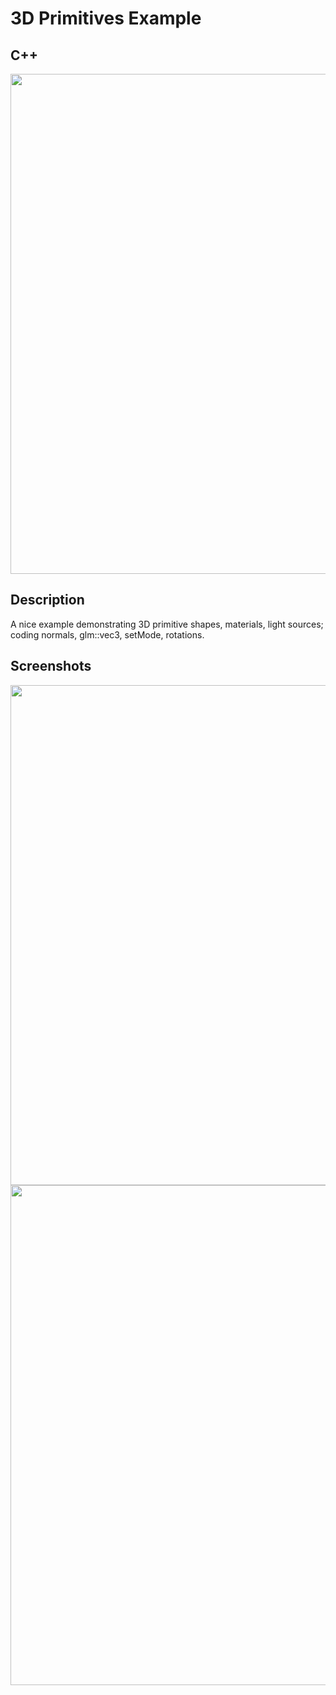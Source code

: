 # 3D Primitives Example #

## C++ ##
<img src="https://github.com/sycrus/openframeworks/blob/master/images/modules3-6.png?raw=true" width=800>

## Description ##
A nice example demonstrating 3D primitive shapes, materials, light sources; coding normals, glm::vec3, setMode, rotations.

## Screenshots ##
<img src="https://github.com/sycrus/openframeworks/blob/master/images/screenshot.png?raw=true" width=800> <br>
<img src="https://github.com/sycrus/openframeworks/blob/master/images/3Dexample.gif?raw=true" width=800>


